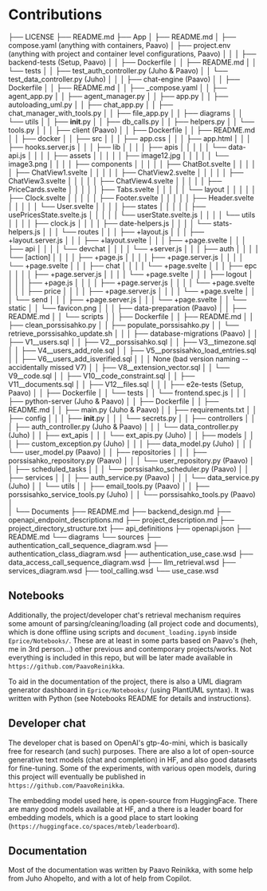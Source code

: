# Contributions



├── LICENSE
├── README.md
├── App
│   ├── README.md
│   ├── compose.yaml (anything with containers, Paavo)
│   ├── project.env (anything with project and container level configurations, Paavo)
│   │
│   ├── backend-tests (Setup, Paavo)
│   │   ├── Dockerfile
│   │   ├── README.md
│   │   └── tests
│   │       ├── test_auth_controller.py (Juho & Paavo)
│   │       └── test_data_controller.py (Juho)
│   │
│   ├── chat-engine (Paavo)
│   │   ├── Dockerfile
│   │   ├── README.md
│   │   ├── _compose.yaml
│   │   ├── agent_app.py
│   │   ├── agent_manager.py
│   │   ├── app.py
│   │   ├── autoloading_uml.py
│   │   ├── chat_app.py
│   │   ├── chat_manager_with_tools.py
│   │   ├── file_app.py
│   │   ├── diagrams
│   │   └── utils
│   │       ├── __init__.py
│   │       ├── db_calls.py
│   │       ├── helpers.py
│   │       └── tools.py
│   │
│   ├── client (Paavo)
│   │   ├── Dockerfile
│   │   ├── README.md
│   │   ├── docker
│   │   ├── src
│   │   │   ├── app.css
│   │   │   ├── app.html
│   │   │   ├── hooks.server.js
│   │   │   ├── lib
│   │   │   │   ├── apis
│   │   │   │   │   └── data-api.js
│   │   │   │   ├── assets
│   │   │   │   │   ├── image12.jpg
│   │   │   │   │   └── image3.png
│   │   │   │   ├── components
│   │   │   │   │   ├── ChatBot.svelte
│   │   │   │   │   ├── ChatView1.svelte
│   │   │   │   │   ├── ChatView2.svelte
│   │   │   │   │   ├── ChatView3.svelte
│   │   │   │   │   ├── ChatView4.svelte
│   │   │   │   │   ├── PriceCards.svelte
│   │   │   │   │   ├── Tabs.svelte
│   │   │   │   │   └── layout
│   │   │   │   │       ├── Clock.svelte
│   │   │   │   │       ├── Footer.svelte
│   │   │   │   │       ├── Header.svelte
│   │   │   │   │       └── User.svelte
│   │   │   │   ├── states
│   │   │   │   │   ├── usePricesState.svelte.js
│   │   │   │   │   └── userState.svelte.js
│   │   │   │   └── utils
│   │   │   │       ├── clock.js
│   │   │   │       ├── date-helpers.js
│   │   │   │       └── stats-helpers.js
│   │   │   └── routes
│   │   │       ├── +layout.js
│   │   │       ├── +layout.server.js
│   │   │       ├── +layout.svelte
│   │   │       ├── +page.svelte
│   │   │       ├── api
│   │   │       │   └── devchat
│   │   │       │       └── +server.js
│   │   │       ├── auth
│   │   │       │   └── [action]
│   │   │       │       ├── +page.js
│   │   │       │       ├── +page.server.js
│   │   │       │       └── +page.svelte
│   │   │       ├── chat
│   │   │       │   └── +page.svelte
│   │   │       ├── epc
│   │   │       │   ├── +page.server.js
│   │   │       │   └── +page.svelte
│   │   │       ├── logout
│   │   │       │   ├── +page.js
│   │   │       │   ├── +page.server.js
│   │   │       │   └── +page.svelte
│   │   │       ├── price
│   │   │       │   ├── +page.server.js
│   │   │       │   └── +page.svelte
│   │   │       └── send
│   │   │           ├── +page.server.js
│   │   │           └── +page.svelte
│   │   └── static
│   │       └── favicon.png
│   │
│   ├── data-preparation (Paavo)
│   │   ├── README.md
│   │   └── scripts
│   │       ├── Dockerfile
│   │       ├── README.md
│   │       ├── clean_porssisahko.py
│   │       ├── populate_porssisahko.py
│   │       └── retrieve_porssisahko_update.sh
│   │
│   ├── database-migrations (Paavo)
│   │   ├── V1__users.sql
│   │   ├── V2__porssisahko.sql
│   │   ├── V3__timezone.sql
│   │   ├── V4__users_add_role.sql
│   │   ├── V5__porssisahko_load_entries.sql
│   │   ├── V6__users_add_isverified.sql
│   │   │   None (bad version naming -- accidentally missed V7)
│   │   ├── V8__extension_vector.sql
│   │   └── V9__code.sql
│   │   ├── V10__code_constraint.sql
│   │   ├── V11__documents.sql
│   │   ├── V12__files.sql
│   │
│   ├── e2e-tests (Setup, Paavo)
│   │   ├── Dockerfile
│   │   └── tests
│   │       └── frontend.spec.js
│   │
│   ├── python-server (Juho & Paavo)
│   │   ├── Dockerfile
│   │   ├── README.md
│   │   ├── main.py (Juho & Paavo)
│   │   ├── requirements.txt
│   │   ├── config
│   │   │   ├── __init__.py
│   │   │   └── secrets.py
│   │   ├── controllers
│   │   │   ├── auth_controller.py (Juho & Paavo)
│   │   │   └── data_controller.py (Juho)
│   │   ├── ext_apis
│   │   │   └── ext_apis.py (Juho)
│   │   ├── models
│   │   │   ├── custom_exception.py (Juho)
│   │   │   ├── data_model.py (Juho)
│   │   │   └── user_model.py (Paavo)
│   │   ├── repositories
│   │   │   ├── porssisahko_repository.py (Paavo)
│   │   │   └── user_repository.py (Paavo)
│   │   ├── scheduled_tasks
│   │   │   └── porssisahko_scheduler.py (Paavo)
│   │   ├── services
│   │   │   ├── auth_service.py (Paavo)
│   │   │   └── data_service.py (Juho)
│   │   └── utils
│   │       ├── email_tools.py (Paavo)
│   │       ├── porssisahko_service_tools.py (Juho)
│   │       └── porssisahko_tools.py (Paavo)
│   
│
└── Documents
    ├── README.md
    ├── backend_design.md
    ├── openapi_endpoint_descriptions.md
    ├── project_description.md
    ├── project_directory_structure.txt
    ├── api_definitions
        ├── openapi.json
        ├── README.md
    └── diagrams
        └── sources
            ├── authentication_call_sequence_diagram.wsd
            ├── authentication_class_diagram.wsd
            ├── authentication_use_case.wsd
            ├── data_access_call_sequence_diagram.wsd
            ├── llm_retrieval.wsd
            ├── services_diagram.wsd
            ├── tool_calling.wsd
            └── use_case.wsd


## Notebooks

Additionally, the project/developer chat's retrieval mechanism requires some amount of parsing/cleaning/loading (all project code and documents), which is done offline using scripts and `document_loading.ipynb` inside `Eprice/Notebooks/`. These are at least in some parts based on Paavo's (heh, me in 3rd person...) other previous and contemporary projects/works. Not everything is included in this repo, but will be later made available in `https://github.com/PaavoReinikka`. 

To aid in the documentation of the project, there is also a UML diagram generator dashboard in `Eprice/Notebooks/` (using PlantUML syntax). It was written with Python (see Notebooks README for details and instructions).

## Developer chat

The developer chat is based on OpenAI's gtp-4o-mini, which is basically free for research (and such) purposes. There are also a lot of open-source generative text models (chat and completion) in HF, and also good datasets for fine-tuning. Some of the experiments, with various open models, during this project will eventually be published in `https://github.com/PaavoReinikka`.

The embedding model used here, is open-source from HuggingFace. There are many good models available at HF, and a there is a leader board for embedding models, which is a good place to start looking (`https://huggingface.co/spaces/mteb/leaderboard`).

## Documentation

Most of the documentation was written by Paavo Reinikka, with some help from Juho Ahopelto, and with a lot of help from Copilot.

